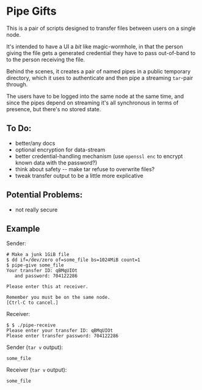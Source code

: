# Pipe Gifts

This is a pair of scripts designed to transfer files between users on a single node.

It's intended to have a UI a *bit* like magic-wormhole, in that the person giving the file gets a generated credential they have to pass out-of-band to to the person receiving the file.


Behind the scenes, it creates a pair of named pipes in a public temporary directory, which it uses to authenticate and then pipe a streaming `tar`-pair through.

The users have to be logged into the same node at the same time, and since the pipes depend on streaming it's all synchronous in terms of presence, but there's no stored state.

## To Do:

 - better/any docs
 - optional encryption for data-stream
 - better credential-handling mechanism (use `openssl enc` to encrypt known data with the password?)
 - think about safety -- make tar refuse to overwrite files?
 - tweak transfer output to be a little more explicative

## Potential Problems:

 - not really secure


## Example

Sender:

```
# Make a junk 1GiB file
$ dd if=/dev/zero of=some_file bs=1024MiB count=1
$ pipe-give some_file
Your transfer ID: qBMqUIOt
   and password: 704122286

Please enter this at receiver.

Remember you must be on the same node.
[Ctrl-C to cancel.]
```

Receiver:
```
$ $ ./pipe-receive
Please enter your transfer ID: qBMqUIOt
Please enter transfer password: 704122286
```

Sender (`tar v` output):
```
some_file
```

Receiver (`tar v` output):
```
some_file
```

